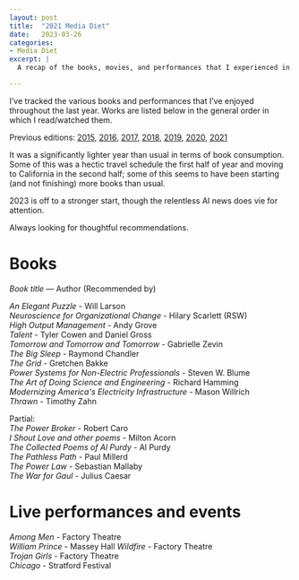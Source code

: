 ```yaml
---
layout: post
title:  "2021 Media Diet"
date:   2023-03-26
categories:
- Media Diet
excerpt: |
  A recap of the books, movies, and performances that I experienced in 2022.

---
```


I’ve tracked the various books and performances that I’ve enjoyed throughout the last year. Works are listed below in the general order in which I read/watched them.

Previous editions: [2015](https://smflem.github.io/2016/01/10/2015_media_diet.html), [2016](https://smflem.github.io/2017/01/08/2016_media_diet.html), [2017](https://smflem.github.io/2018/01/06/2017_media_diet.html), [2018](https://smflem.github.io/2019/01/20/2018_media_diet.html), [2019](https://smflem.github.io/2020/01/01/2019_media_diet.html), [2020](https://smflem.github.io/2021/01/01/2020_media_diet.html), [2021](https://smflem.github.io/2022/01/01/2021_media_diet.html)

It was a significantly lighter year than usual in terms of book consumption. Some of this was a hectic travel schedule the first half of year and moving to California in the second half; some of this seems to have been starting (and not finishing) more books than usual.

2023 is off to a stronger start, though the relentless AI news does vie for attention.

Always looking for thoughtful recommendations.

# **Books**
*Book title* — Author (Recommended by)

*An Elegant Puzzle* - Will Larson <br>
*Neuroscience for Organizational Change* - Hilary Scarlett (RSW) <br>
*High Output Management* - Andy Grove <br>
*Talent* - Tyler Cowen and Daniel Gross <br>
*Tomorrow and Tomorrow and Tomorrow* - Gabrielle Zevin <br>
*The Big Sleep* - Raymond Chandler <br>
*The Grid* - Gretchen Bakke <br>
*Power Systems for Non-Electric Professionals* - Steven W. Blume <br>
*The Art of Doing Science and Engineering* - Richard Hamming <br>
*Modernizing America's Electricity Infrastructure* - Mason Willrich <br>
*Thrawn* - Timothy Zahn <br>

Partial: <br>
*The Power Broker* - Robert Caro <br>
*I Shout Love and other poems* - Milton Acorn <br>
*The Collected Poems of Al Purdy* - Al Purdy <br>
*The Pathless Path* - Paul Millerd <br>
*The Power Law* - Sebastian Mallaby <br>
*The War for Gaul* - Julius Caesar <br>


# **Live performances and events**

*Among Men* - Factory Theatre <br>
*William Prince* - Massey Hall
*Wildfire* - Factory Theatre <br>
*Trojan Girls* - Factory Theatre <br>
*Chicago* - Stratford Festival <br>
